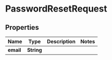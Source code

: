 

# PasswordResetRequest


## Properties

Name | Type | Description | Notes
------------ | ------------- | ------------- | -------------
**email** | **String** |  | 



